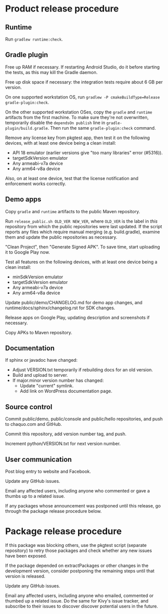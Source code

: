 # Product release procedure

## Runtime

Run `gradlew runtime:check`.


## Gradle plugin

Free up RAM if necessary. If restarting Android Studio, do it before starting the tests, as
this may kill the Gradle daemon.

Free up disk space if necessary: the integration tests require about 6 GB per version.

On one supported workstation OS, run `gradlew -P cmakeBuildType=Release gradle-plugin:check`.

On the other supported workstation OSes, copy the `gradle` and `runtime` artifacts from the
first machine. To make sure they're not overwritten, temporarily disable the `dependsOn
publish` line in `gradle-plugin/build.gradle`. Then run the same `gradle-plugin:check` command.

Remove any license key from pkgtest app, then test it on the following devices, with at least
one device being a clean install:

* API 18 emulator (earlier versions give "too many libraries" error (#5316)).
* targetSdkVersion emulator
* Any armeabi-v7a device
* Any arm64-v8a device

Also, on at least one device, test that the license notification and enforcement works
correctly.


## Demo apps

Copy `gradle` and `runtime` artifacts to the public Maven repository.

Run `release_public.sh OLD_VER NEW_VER`, where `OLD_VER` is the label in *this* repository from
which the public repositories were last updated. If the script reports any files which require
manual merging (e.g. build.gradle), examine them and update the public repositories as
necessary.

"Clean Project", then "Generate Signed APK". To save time, start uploading it to Google Play
now.

Test all features on the following devices, with at least one device being a clean install:

* minSdkVersion emulator
* targetSdkVersion emulator
* Any armeabi-v7a device
* Any arm64-v8a device

Update public/demo/CHANGELOG.md for demo app changes, and runtime/docs/sphinx/changelog.rst for
SDK changes.

Release apps on Google Play, updating description and screenshots if necessary.

Copy APKs to Maven repository.


## Documentation

If sphinx or javadoc have changed:

* Adjust VERSION.txt temporarily if rebuilding docs for an old version.
* Build and upload to server.
* If major.minor version number has changed:
  * Update "current" symlink.
  * Add link on WordPress documentation page.


## Source control

Commit public/demo, public/console and public/hello repositories, and push to chaquo.com and
GitHub.

Commit this repository, add version number tag, and push.

Increment python/VERSION.txt for next version number.


## User communication

Post blog entry to website and Facebook.

Update any GitHub issues.

Email any affected users, including anyone who commented or gave a thumbs up to a related
issue.

If any packages whose announcement was postponed until this release, go through the package
release procedure below.


# Package release procedure

If this package was blocking others, use the pkgtest script (separate repository) to retry
those packages and check whether any new issues have been exposed.

If the package depended on extractPackages or other changes in the development version,
consider postponing the remaining steps until that version is released.

Update any GitHub issues.

Email any affected users, including anyone who emailed, commented or thumbed up a related
issue. Do the same for Kivy's issue tracker, and subscribe to their issues to discover discover
potential users in the future.
